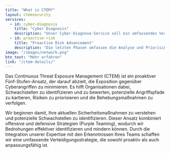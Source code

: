 ```yaml
---
title: "What is CTEM?"
layout: ctemsecurity
services:
  - id: cyber-diagnosis
    title: "Cyber Diagnosis"
    description: "Unser Cyber-Diagnose-Service soll ein umfassendes Verständnis Ihrer aktuellen Cybersicherheitsinfrastruktur bieten. Durch die gründliche Analyse Ihrer vorhandenen Technologien, die Bewertung des Umfangs Ihrer Aktivitäten und die Einschätzung der Risiken, mit denen Sie konfrontiert sind, liefern wir umsetzbare Erkenntnisse zur Verbesserung Ihrer Sicherheitslage."
  - id: proactive-risk
    title: "Proactive Risk Advancement"
    description: "Die letzten Phasen umfassen die Analyse und Priorisierung von Expositionen basierend auf Bedrohungsstufen und der Bedeutung von Assets, die Validierung potenzieller Angriffsmethoden und Sicherheitskontrollen sowie die Sicherstellung, dass alle Teams ihre Rollen verstehen und den Fortschritt verfolgen, um die allgemeine Sicherheitslage zu verbessern."
image: "/images/network.png"
btn_text: "Mehr erfahren"
link: "/ctem-details/"
---
```

Das Continuous Threat Exposure Management (CTEM) ist ein proaktiver Fünf-Stufen-Ansatz, der darauf abzielt, die Exposition gegenüber Cyberangriffen zu minimieren. Es hilft Organisationen dabei, Schwachstellen zu identifizieren und zu bewerten, potenzielle Angriffspfade zu kartieren, Risiken zu priorisieren und die Behebungsmaßnahmen zu verfolgen.

Wir beginnen damit, Ihre aktuellen Sicherheitsmaßnahmen zu verstehen und potenzielle Schwachstellen zu identifizieren. Dieser Ansatz kombiniert offensive und defensive Strategien (Purple Teaming), wodurch wir Bedrohungen effektiver identifizieren und mindern können. Durch die Integration unserer Expertise mit den Erkenntnissen Ihres Teams schaffen wir eine umfassende Verteidigungsstrategie, die sowohl proaktiv als auch anpassungsfähig ist.
